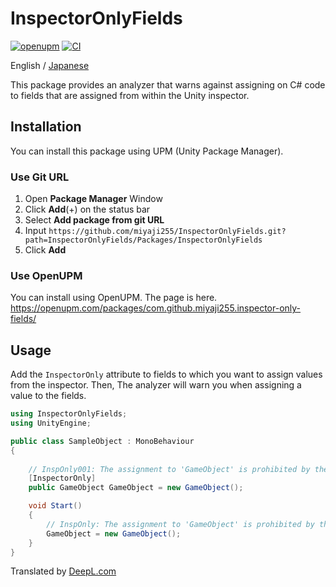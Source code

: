 # InspectorOnlyFields

[![openupm](https://img.shields.io/npm/v/com.github.miyaji255.inspector-only-fields?label=openupm&registry_uri=https://package.openupm.com)](https://openupm.com/packages/com.github.miyaji255.inspector-only-fields/) [![CI](https://github.com/miyaji255/InspectorOnlyFields/actions/workflows/analyzer-ci.yml/badge.svg)](https://github.com/miyaji255/InspectorOnlyFields/actions/workflows/analyzer-ci.yml)

English / [Japanese](README_ja.md)

This package provides an analyzer that warns against assigning on C# code to fields that are assigned from within the Unity inspector.

## Installation

You can install this package using UPM (Unity Package Manager).

### Use Git URL
1. Open **Package Manager** Window
2. Click **Add**(+) on the status bar
3. Select **Add package from git URL**
4. Input `https://github.com/miyaji255/InspectorOnlyFields.git?path=InspectorOnlyFields/Packages/InspectorOnlyFields`
5. Click **Add**

### Use OpenUPM

You can install using OpenUPM. The page is here.
https://openupm.com/packages/com.github.miyaji255.inspector-only-fields/

## Usage

Add the `InspectorOnly` attribute to fields to which you want to assign values from the inspector. Then, The analyzer will warn you when assigning a value to the fields.

```csharp
using InspectorOnlyFields;
using UnityEngine;

public class SampleObject : MonoBehaviour
{
    
    // InspOnly001: The assignment to 'GameObject' is prohibited by the InspectorOnly attribute
    [InspectorOnly]
    public GameObject GameObject = new GameObject();

    void Start()
    {
        // InspOnly: The assignment to 'GameObject' is prohibited by the InspectorOnly attribute
        GameObject = new GameObject();
    }
}
```

Translated by [DeepL.com](https://www.deepl.com/)
